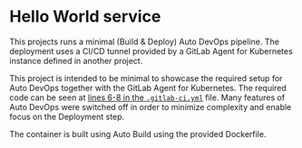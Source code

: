 # Hello World service

This projects runs a minimal (Build & Deploy) Auto DevOps pipeline. The deployment uses a CI/CD tunnel provided by a GitLab Agent for Kubernetes instance defined in another project.

This project is intended to be minimal to showcase the required setup for Auto DevOps together with the GitLab Agent for Kubernetes. The required code can be seen at [lines 6-8 in the `.gitlab-ci.yml`](./.gitlab-ci.yml) file. Many features of Auto DevOps were switched off in order to minimize complexity and enable focus on the Deployment step.

The container is built using Auto Build using the provided Dockerfile.
